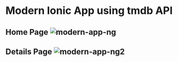 # Modern Ionic App using tmdb API
## Home Page ![modern-app-ng](https://github.com/nic00la1/modern-app-ng/assets/99048749/2d8d6ba5-113c-4cce-ad5f-08c216b04b74)
## Details Page ![modern-app-ng2](https://github.com/nic00la1/modern-app-ng/assets/99048749/33772ebe-bbc3-4e99-b0f4-bf78b55b05f9)
